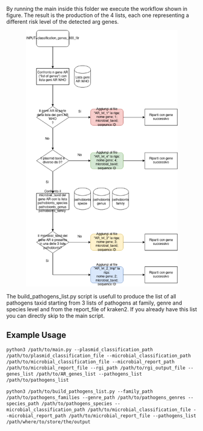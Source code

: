 By running the main inside this folder we execute the workflow shown in figure. The result is the production of the 4 lists, each one representing a different risk level of the detected arg genes.

<p align="center">
  <img src="/imgs/args_workflow.png" width="400" title="Args workflow" alt="Args workflow">
</p>

The build_pathogens_list.py script is usefull to produce the list of all pathogens taxid starting from 3 lists of pathogens at family, genre and species level and from the report_file of kraken2. If you already have this list you can directly skip to the main script.

## Example Usage

```
python3 /path/to/main.py --plasmid_classification_path /path/to/plasmid_classification_file --microbial_classification_path /path/to/microbial_classification_file --microbial_report_path /path/to/microbial_report_file --rgi_path /path/to/rgi_output_file --genes_list /path/to/AR_genes_list --pathogens_list /path/to/pathogens_list
```
```
python3 /path/to/build_pathogens_list.py --family_path /path/to/pathogens_families --genre_path /path/to/pathogens_genres --species_path /path/to/pathogens_species --microbial_classification_path /path/to/microbial_classification_file --microbial_report_path /path/to/microbial_report_file --pathogens_list /path/where/to/store/the/output
```
